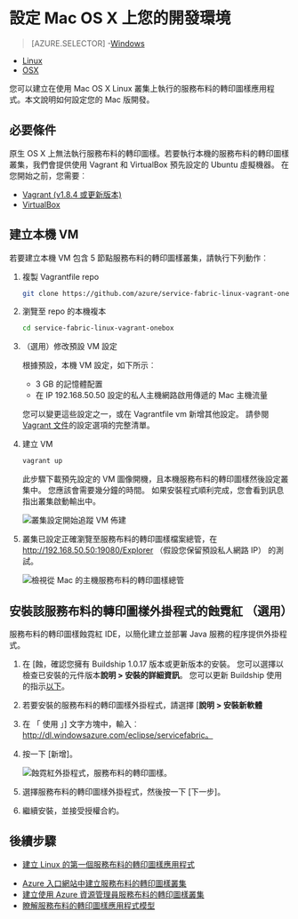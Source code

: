 <properties
   pageTitle="設定您的開發環境 Mac OS X 上 |Microsoft Azure"
   description="安裝執行階段、 sdk，您可以及工具，並建立本機開發叢集。 完成此安裝之後，您可以建立在 Mac OS X 上的應用程式。"
   services="service-fabric"
   documentationCenter=".net"
   authors="seanmck"
   manager="timlt"
   editor=""/>

<tags
   ms.service="service-fabric"
   ms.devlang="dotNet"
   ms.topic="get-started-article"
   ms.tgt_pltfrm="NA"
   ms.workload="NA"
   ms.date="09/25/2016"
   ms.author="seanmck"/>

# <a name="set-up-your-development-environment-on-mac-os-x"></a>設定 Mac OS X 上您的開發環境

> [AZURE.SELECTOR]
-[Windows](service-fabric-get-started.md)
- [Linux](service-fabric-get-started-linux.md)
- [OSX](service-fabric-get-started-mac.md)

您可以建立在使用 Mac OS X Linux 叢集上執行的服務布料的轉印圖樣應用程式。本文說明如何設定您的 Mac 版開發。

## <a name="prerequisites"></a>必要條件

原生 OS X 上無法執行服務布料的轉印圖樣。若要執行本機的服務布料的轉印圖樣叢集，我們會提供使用 Vagrant 和 VirtualBox 預先設定的 Ubuntu 虛擬機器。 在您開始之前，您需要︰

- [Vagrant (v1.8.4 或更新版本)](http://wwww.vagrantup.com/downloads)
- [VirtualBox](http://www.virtualbox.org/wiki/Downloads)

## <a name="create-the-local-vm"></a>建立本機 VM

若要建立本機 VM 包含 5 節點服務布料的轉印圖樣叢集，請執行下列動作︰

1. 複製 Vagrantfile repo

    ```bash
    git clone https://github.com/azure/service-fabric-linux-vagrant-onebox.git
    ```

2. 瀏覽至 repo 的本機複本

    ```bash
    cd service-fabric-linux-vagrant-onebox
    ```

3. （選用）修改預設 VM 設定

    根據預設，本機 VM 設定，如下所示︰

    - 3 GB 的記憶體配置
    - 在 IP 192.168.50.50 設定的私人主機網路啟用傳遞的 Mac 主機流量

    您可以變更這些設定之一，或在 Vagrantfile vm 新增其他設定。 請參閱[Vagrant 文件](http://www.vagrantup.com/docs)的設定選項的完整清單。

4. 建立 VM

    ```bash
    vagrant up
    ```

    此步驟下載預先設定的 VM 圖像開機，且本機服務布料的轉印圖樣然後設定叢集中。 您應該會需要幾分鐘的時間。 如果安裝程式順利完成，您會看到訊息指出叢集啟動輸出中。

    ![叢集設定開始追蹤 VM 佈建][cluster-setup-script]

5. 叢集已設定正確瀏覽至服務布料的轉印圖樣檔案總管，在 http://192.168.50.50:19080/Explorer （假設您保留預設私人網路 IP） 的測試。

    ![檢視從 Mac 的主機服務布料的轉印圖樣總管][sfx-mac]


## <a name="install-the-service-fabric-plugin-for-eclipse-neon-optional"></a>安裝該服務布料的轉印圖樣外掛程式的蝕霓紅 （選用）

服務布料的轉印圖樣蝕霓紅 IDE，以簡化建立並部署 Java 服務的程序提供外掛程式。

1. 在 [蝕，確認您擁有 Buildship 1.0.17 版本或更新版本的安裝。 您可以選擇以檢查已安裝的元件版本**說明 > 安裝的詳細資訊**。 您可以更新 Buildship 使用的指示[以下][buildship-update]。

2. 若要安裝的服務布料的轉印圖樣外掛程式，請選擇 [**說明 > 安裝新軟體**

3. 在 「 使用 」] 文字方塊中，輸入︰ http://dl.windowsazure.com/eclipse/servicefabric。

4. 按一下 [新增]。

    ![蝕霓紅外掛程式，服務布料的轉印圖樣。][sf-eclipse-plugin-install]

5. 選擇服務布料的轉印圖樣外掛程式，然後按一下 [下一步]。

6. 繼續安裝，並接受授權合約。

## <a name="next-steps"></a>後續步驟

- [建立 Linux 的第一個服務布料的轉印圖樣應用程式](service-fabric-create-your-first-linux-application-with-java.md)

<!-- Links -->

- [Azure 入口網站中建立服務布料的轉印圖樣叢集](service-fabric-cluster-creation-via-portal.md)
- [建立使用 Azure 資源管理員服務布料的轉印圖樣叢集](service-fabric-cluster-creation-via-arm.md)
- [瞭解服務布料的轉印圖樣應用程式模型](service-fabric-application-model.md)

<!-- Images -->
[cluster-setup-script]: ./media/service-fabric-get-started-mac/cluster-setup-mac.png
[sfx-mac]: ./media/service-fabric-get-started-mac/sfx-mac.png
[sf-eclipse-plugin-install]: ./media/service-fabric-get-started-mac/sf-eclipse-plugin-install.png
[buildship-update]: https://projects.eclipse.org/projects/tools.buildship
